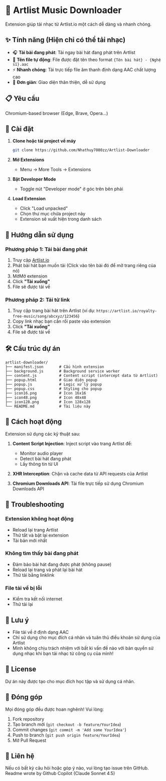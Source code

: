 # 🎵 Artlist Music Downloader

Extension giúp tải nhạc từ Artlist.io một cách dễ dàng và nhanh chóng.

## ✨ Tính năng **(Hiện chỉ có thể tải nhạc)**

- 🎧 **Tải bài đang phát**: Tải ngay bài hát đang phát trên Artlist
- 📝 **Tên file tự động**: File được đặt tên theo format `{Tên bài hát} - {Nghệ sĩ}.aac`
- ⚡ **Nhanh chóng**: Tải trực tiếp file âm thanh định dạng AAC chất lượng cao
- 🎯 **Đơn giản**: Giao diện thân thiện, dễ sử dụng

## 📋 Yêu cầu

Chromium-based browser (Edge, Brave, Opera...)

## 🚀 Cài đặt

1. **Clone hoặc tải project về máy**
   ```bash
   git clone https://github.com/Nhathuy7080zz/Artlist-Downloader
   ```

2. **Mở Extensions**
   - Menu → More Tools → Extensions

3. **Bật Developer Mode**
   - Toggle nút "Developer mode" ở góc trên bên phải

4. **Load Extension**
   - Click "Load unpacked"
   - Chọn thư mục chứa project này
   - Extension sẽ xuất hiện trong danh sách

## 📖 Hướng dẫn sử dụng

### Phương pháp 1: Tải bài đang phát

1. Truy cập [Artlist.io](https://artlist.io)
2. Phát bài hát bạn muốn tải (Click vào tên bài đó để mở trang riêng của nó)
3. MởMở extension
4. Click **"Tải xuống"**
5. File sẽ được tải về

### Phương pháp 2: Tải từ link

1. Truy cập trang bài hát trên Artlist (ví dụ: `https://artlist.io/royalty-free-music/song/abcxyz/123456`)
2. Copy link nhạc bạn cần rồi paste vào extension
3. Click **"Tải xuống"**
4. File sẽ được tải về

## 🛠️ Cấu trúc dự án

```
artlist-downloader/
├── manifest.json       # Cấu hình extension
├── background.js       # Background service worker
├── content.js          # Content script (intercept data từ Artlist)
├── popup.html          # Giao diện popup
├── popup.js            # Logic xử lý popup
├── popup.css           # Styling cho popup
├── icon16.png          # Icon 16x16
├── icon48.png          # Icon 48x48
├── icon128.png         # Icon 128x128
└── README.md           # Tài liệu này
```

## 🔧 Cách hoạt động

Extension sử dụng các kỹ thuật sau:

1. **Content Script Injection**: Inject script vào trang Artlist để:
   - Monitor audio player
   - Detect bài hát đang phát
   - Lấy thông tin từ UI

2. **XHR Interception**: Chặn và cache data từ API requests của Artlist

3. **Chromium Downloads API**: Tải file trực tiếp sử dụng Chromium Downloads API

## 🐛 Troubleshooting

### Extension không hoạt động
- Reload lại trang Artlist
- Thử tắt và bật lại extension
- Tải bản mới nhất

### Không tìm thấy bài đang phát
- Đảm bảo bài hát đang được phát (không pause)
- Reload lại trang và phát lại bài hát
- Thử tải bằng linklink

### File tải về bị lỗi
- Kiểm tra kết nối internet
- Thử tải lại

## 📝 Lưu ý
- File tải về ở định dạng AAC
- Chỉ sử dụng cho mục đích cá nhân và tuân thủ điều khoản sử dụng của Artlist
- Mình không chịu trách nhiệm với bất kì vấn đề nào với bản quyền sử dụng nhạc khi bạn tải nhạc từ công cụ của mình!

## 📄 License
Dự án này được tạo cho mục đích học tập và sử dụng cá nhân.

## 🤝 Đóng góp

Mọi đóng góp đều được hoan nghênh! Vui lòng:
1. Fork repository
2. Tạo branch mới (`git checkout -b feature/YourIdea`)
3. Commit changes (`git commit -m 'Add some YourIdea'`)
4. Push to branch (`git push origin feature/YourIdea`)
5. Mở Pull Request

## 📧 Liên hệ

Nếu có bất kỳ câu hỏi hoặc góp ý nào, vui lòng tạo issue trên GitHub.
Readme wrote by Github Copilot (Claude Sonnet 4.5)



